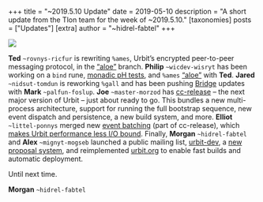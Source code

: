 +++
title = "~2019.5.10 Update"
date = 2019-05-10
description = "A short update from the Tlon team for the week of ~2019.5.10."
[taxonomies]
posts = ["Updates"]
[extra]
author = "~hidrel-fabtel"
+++

![](https://media.urbit.org/site/posts/updates/~2019.5.10-update-1.jpg)

**Ted** `~rovnys-ricfur` is rewriting `%ames`, Urbit’s encrypted peer-to-peer messaging protocol, in the [“aloe”](https://github.com/urbit/arvo/tree/aloe) branch. **Philip** `~wicdev-wisryt` has been working on a `bind` rune, [monadic pH tests](https://github.com/urbit/arvo/pull/1152), and `%ames` [“aloe”](https://github.com/urbit/arvo/tree/philip/aloe) with **Ted**. **Jared** `~nidsut-tomdun` is reworking `%gall` and has been pushing [Bridge](https://github.com/urbit/bridge/releases) updates with **Mark** `~palfun-foslup`. **Joe** `~master-morzod` has [cc-release](https://github.com/urbit/urbit/tree/cc-release) – the next major version of Urbit – just about ready to go. This bundles a new multi-process architecture, support for running the full bootstrap sequence, new event dispatch and persistence, a new build system, and more. **Elliot** `~littel-ponnys` merged new [event batching](https://github.com/urbit/urbit/pull/1259) (part of cc-release), which [makes Urbit performance less I/O bound](https://github.com/urbit/urbit/pull/1259#issuecomment-487785371). Finally, **Morgan** `~hidrel-fabtel` and **Alex** `~mignyt-mogseb` launched a public mailing list, [urbit-dev](https://groups.google.com/a/urbit.org/forum/#!forum/dev), a [new proposal system](https://github.com/urbit/proposals), and reimplemented [urbit.org](https://github.com/urbit/urbit.org) to enable fast builds and automatic deployment.

Until next time.

**Morgan** `~hidrel-fabtel`
